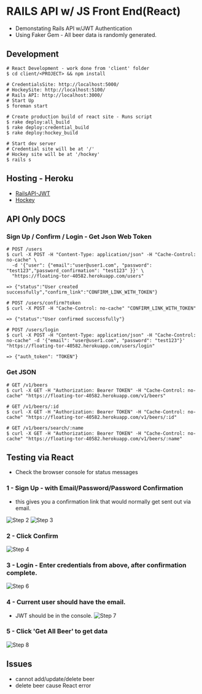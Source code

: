 # RAILS API w/ JS Front End(React)
- Demonstating Rails API w/JWT Authentication
- Using Faker Gem - All beer data is randomly generated.

## Development
```
# React Development - work done from 'client' folder
$ cd client/<PROJECT> && npm install

# CredentialsSite: http://localhost:5000/
# HockeySite: http://localhost:5100/
# Rails API: http://localhost:3000/
# Start Up
$ foreman start
```

```
# Create production build of react site - Runs script
$ rake deploy:all_build
$ rake deploy:credential_build
$ rake deploy:hockey_build

# Start dev server
# Credential site will be at '/'
# Hockey site will be at '/hockey'
$ rails s
```

## Hosting - Heroku
- [RailsAPI-JWT](https://floating-tor-40582.herokuapp.com/react/)
- [Hockey](https://floating-tor-40582.herokuapp.com/hockey/)

## API Only DOCS
### Sign Up / Confirm / Login - Get Json Web Token
```
# POST /users
$ curl -X POST -H "Content-Type: application/json" -H "Cache-Control: no-cache" \
  -d '{"user": {"email":"user@user1.com", "password": "test123","password_confirmation": "test123" }}' \
  "https://floating-tor-40582.herokuapp.com/users"

=> {"status":"User created successfully","confirm_link":"CONFIRM_LINK_WITH_TOKEN"}

# POST /users/confirm?token
$ curl -X POST -H "Cache-Control: no-cache" "CONFIRM_LINK_WITH_TOKEN"

=> {"status":"User confirmed successfully"}

# POST /users/login
$ curl -X POST -H "Content-Type: application/json" -H "Cache-Control: no-cache" -d '{"email": "user@user1.com", "password": "test123"}' "https://floating-tor-40582.herokuapp.com/users/login"

=> {"auth_token": "TOKEN"}
```

### Get JSON
```
# GET /v1/beers
$ curl -X GET -H "Authorization: Bearer TOKEN" -H "Cache-Control: no-cache" "https://floating-tor-40582.herokuapp.com/v1/beers"

# GET /v1/beers/:id
$ curl -X GET -H "Authorization: Bearer TOKEN" -H "Cache-Control: no-cache" "https://floating-tor-40582.herokuapp.com/v1/beers/:id"

# GET /v1/beers/search/:name
$ curl -X GET -H "Authorization: Bearer TOKEN" -H "Cache-Control: no-cache" "https://floating-tor-40582.herokuapp.com/v1/beers/:name"
```

## Testing via React
- Check the browser console for status messages

### 1 - Sign Up - with Email/Password/Password Confirmation
- this gives you a confirmation link that would normally get sent out via email.

![Step 2](https://floating-tor-40582.herokuapp.com/images/021.png)
![Step 3](https://floating-tor-40582.herokuapp.com/images/031.png)

### 2 - Click Confirm
![Step 4](https://floating-tor-40582.herokuapp.com/images/041.png)

### 3 - Login - Enter credentials from above, after confirmation complete.
![Step 6](https://floating-tor-40582.herokuapp.com/images/061.png)

### 4 - Current user should have the email.
- JWT should be in the console.
![Step 7](https://floating-tor-40582.herokuapp.com/images/071.png)

### 5 - Click 'Get All Beer' to get data
![Step 8](https://floating-tor-40582.herokuapp.com/images/081.png)

## Issues
- cannot add/update/delete beer
- delete beer cause React error
